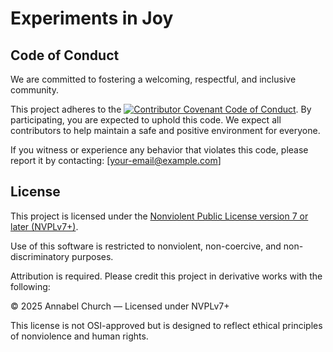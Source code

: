 # Experiments in Joy


## Code of Conduct

We are committed to fostering a welcoming, respectful, and inclusive community.

This project adheres to the [![Contributor Covenant Code of Conduct](https://img.shields.io/badge/Contributor%20Covenant-2.1-4baaaa.svg)](code_of_conduct.md).
By participating, you are expected to uphold this code. We expect all contributors to help maintain a safe and positive environment for everyone.

If you witness or experience any behavior that violates this code, please report it by contacting: [your-email@example.com]

## License

This project is licensed under the [Nonviolent Public License version 7 or later (NVPLv7+)](https://thufie.lain.haus/NPL.html).

Use of this software is restricted to nonviolent, non-coercive, and non-discriminatory purposes.

Attribution is required. Please credit this project in derivative works with the following:

© 2025 Annabel Church — Licensed under NVPLv7+

This license is not OSI-approved but is designed to reflect ethical principles of nonviolence and human rights.
